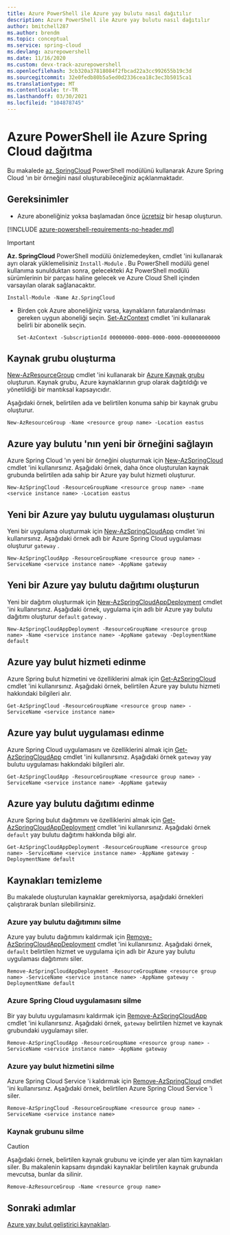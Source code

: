```yaml
---
title: Azure PowerShell ile Azure yay bulutu nasıl dağıtılır
description: Azure PowerShell ile Azure yay bulutu nasıl dağıtılır
author: bmitchell287
ms.author: brendm
ms.topic: conceptual
ms.service: spring-cloud
ms.devlang: azurepowershell
ms.date: 11/16/2020
ms.custom: devx-track-azurepowershell
ms.openlocfilehash: 3cb320a37818084f2fbcad22a3cc992655b19c3d
ms.sourcegitcommit: 32e0fedb80b5a5ed0d2336cea18c3ec3b5015ca1
ms.translationtype: MT
ms.contentlocale: tr-TR
ms.lasthandoff: 03/30/2021
ms.locfileid: "104878745"
---
```

# <a name="deploy-azure-spring-cloud-with-azure-powershell"></a>Azure PowerShell ile Azure Spring Cloud dağıtma

Bu makalede [az. SpringCloud](/powershell/module/Az.SpringCloud) PowerShell modülünü kullanarak Azure Spring Cloud 'ın bir örneğini nasıl oluşturabileceğiniz açıklanmaktadır.

## <a name="requirements"></a>Gereksinimler

* Azure aboneliğiniz yoksa başlamadan önce [ücretsiz](https://azure.microsoft.com/free/) bir hesap oluşturun.

[!INCLUDE [azure-powershell-requirements-no-header.md](../../includes/azure-powershell-requirements-no-header.md)]

  > [!IMPORTANT]
  > **Az. SpringCloud** PowerShell modülü önizlemedeyken, cmdlet 'ini kullanarak ayrı olarak yüklemelisiniz `Install-Module` . Bu PowerShell modülü genel kullanıma sunulduktan sonra, gelecekteki Az PowerShell modülü sürümlerinin bir parçası haline gelecek ve Azure Cloud Shell içinden varsayılan olarak sağlanacaktır.

  ```azurepowershell-interactive
  Install-Module -Name Az.SpringCloud
  ```

* Birden çok Azure aboneliğiniz varsa, kaynakların faturalandırılması gereken uygun aboneliği seçin. [Set-AzContext](/powershell/module/az.accounts/set-azcontext) cmdlet 'ini kullanarak belirli bir abonelik seçin.

  ```azurepowershell-interactive
  Set-AzContext -SubscriptionId 00000000-0000-0000-0000-000000000000
  ```

## <a name="create-a-resource-group"></a>Kaynak grubu oluşturma

[New-AzResourceGroup](/powershell/module/az.resources/new-azresourcegroup) cmdlet 'ini kullanarak bir [Azure Kaynak grubu](../azure-resource-manager/management/overview.md) oluşturun. Kaynak grubu, Azure kaynaklarının grup olarak dağıtıldığı ve yönetildiği bir mantıksal kapsayıcıdır.

Aşağıdaki örnek, belirtilen ada ve belirtilen konuma sahip bir kaynak grubu oluşturur.

```azurepowershell-interactive
New-AzResourceGroup -Name <resource group name> -Location eastus
```

## <a name="provision-a-new-instance-of-azure-spring-cloud"></a>Azure yay bulutu 'nın yeni bir örneğini sağlayın

Azure Spring Cloud 'ın yeni bir örneğini oluşturmak için [New-AzSpringCloud](/powershell/module/az.springcloud/new-azspringcloud) cmdlet 'ini kullanırsınız. Aşağıdaki örnek, daha önce oluşturulan kaynak grubunda belirtilen ada sahip bir Azure yay bulut hizmeti oluşturur.

```azurepowershell-interactive
New-AzSpringCloud -ResourceGroupName <resource group name> -name <service instance name> -Location eastus
```

## <a name="create-a-new-azure-spring-cloud-app"></a>Yeni bir Azure yay bulutu uygulaması oluşturun

Yeni bir uygulama oluşturmak için [New-AzSpringCloudApp](/powershell/module/az.springcloud/new-azspringcloudapp) cmdlet 'ini kullanırsınız. Aşağıdaki örnek adlı bir Azure Spring Cloud uygulaması oluşturur `gateway` .

```azurepowershell-interactive
New-AzSpringCloudApp -ResourceGroupName <resource group name> -ServiceName <service instance name> -AppName gateway
```

## <a name="create-a-new-azure-spring-cloud-deployment"></a>Yeni bir Azure yay bulutu dağıtımı oluşturun

Yeni bir dağıtım oluşturmak için [New-AzSpringCloudAppDeployment](/powershell/module/az.springcloud/new-azspringcloudappdeployment) cmdlet 'ini kullanırsınız. Aşağıdaki örnek, uygulama için adlı bir Azure yay bulutu dağıtımı oluşturur `default` `gateway` .

```azurepowershell-interactive
New-AzSpringCloudAppDeployment -ResourceGroupName <resource group name> -Name <service instance name> -AppName gateway -DeploymentName default
```

## <a name="get-an-azure-spring-cloud-service"></a>Azure yay bulut hizmeti edinme

Azure Spring bulut hizmetini ve özelliklerini almak için [Get-AzSpringCloud](/powershell/module/az.springcloud/get-azspringcloud) cmdlet 'ini kullanırsınız. Aşağıdaki örnek, belirtilen Azure yay bulutu hizmeti hakkındaki bilgileri alır.

```azurepowershell-interactive
Get-AzSpringCloud -ResourceGroupName <resource group name> -ServiceName <service instance name>
```

## <a name="get-an-azure-spring-cloud-app"></a>Azure yay bulut uygulaması edinme

Azure Spring Cloud uygulamasını ve özelliklerini almak için [Get-AzSpringCloudApp](/powershell/module/az.springcloud/get-azspringcloudapp) cmdlet 'ini kullanırsınız. Aşağıdaki örnek `gateway` yay bulutu uygulaması hakkındaki bilgileri alır.

```azurepowershell-interactive
Get-AzSpringCloudApp -ResourceGroupName <resource group name> -ServiceName <service instance name> -AppName gateway
```

## <a name="get-an-azure-spring-cloud-deployment"></a>Azure yay bulutu dağıtımı edinme

Azure Spring bulut dağıtımını ve özelliklerini almak için [Get-AzSpringCloudAppDeployment](/powershell/module/az.springcloud/get-azspringcloudappdeployment) cmdlet 'ini kullanırsınız. Aşağıdaki örnek `default` yay bulutu dağıtımı hakkında bilgi alır.

```azurepowershell-interactive
Get-AzSpringCloudAppDeployment -ResourceGroupName <resource group name> -ServiceName <service instance name> -AppName gateway -DeploymentName default
```

## <a name="clean-up-resources"></a>Kaynakları temizleme

Bu makalede oluşturulan kaynaklar gerekmiyorsa, aşağıdaki örnekleri çalıştırarak bunları silebilirsiniz.

### <a name="delete-an-azure-spring-cloud-deployment"></a>Azure yay bulutu dağıtımını silme

Azure yay bulutu dağıtımını kaldırmak için [Remove-AzSpringCloudAppDeployment](/powershell/module/az.springcloud/remove-azspringcloudappdeployment) cmdlet 'ini kullanırsınız. Aşağıdaki örnek, `default` belirtilen hizmet ve uygulama için adlı bir Azure yay bulutu uygulaması dağıtımını siler.

```azurepowershell-interactive
Remove-AzSpringCloudAppDeployment -ResourceGroupName <resource group name> -ServiceName <service instance name> -AppName gateway -DeploymentName default
```

### <a name="delete-an-azure-spring-cloud-app"></a>Azure Spring Cloud uygulamasını silme

Bir yay bulutu uygulamasını kaldırmak için [Remove-AzSpringCloudApp](/powershell/module/Az.SpringCloud/remove-azspringcloudapp) cmdlet 'ini kullanırsınız. Aşağıdaki örnek, `gateway` belirtilen hizmet ve kaynak grubundaki uygulamayı siler.

```azurepowershell
Remove-AzSpringCloudApp -ResourceGroupName <resource group name> -ServiceName <service instance name> -AppName gateway
```

### <a name="delete-an-azure-spring-cloud-service"></a>Azure yay bulut hizmetini silme

Azure Spring Cloud Service 'i kaldırmak için [Remove-AzSpringCloud](/powershell/module/Az.SpringCloud/remove-azspringcloud) cmdlet 'ini kullanırsınız. Aşağıdaki örnek, belirtilen Azure Spring Cloud Service 'i siler.

```azurepowershell
Remove-AzSpringCloud -ResourceGroupName <resource group name> -ServiceName <service instance name>
```

### <a name="delete-the-resource-group"></a>Kaynak grubunu silme

> [!CAUTION]
> Aşağıdaki örnek, belirtilen kaynak grubunu ve içinde yer alan tüm kaynakları siler.
> Bu makalenin kapsamı dışındaki kaynaklar belirtilen kaynak grubunda mevcutsa, bunlar da silinir.

```azurepowershell-interactive
Remove-AzResourceGroup -Name <resource group name>
```

## <a name="next-steps"></a>Sonraki adımlar

[Azure yay bulut geliştirici kaynakları](spring-cloud-resources.md).
